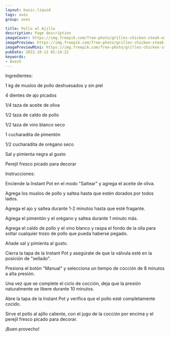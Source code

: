 ```yaml
---
layout: basic.liquid
tags: aves
group: aves

title: Pollo al Ajillo
description: Page description
imageCover: https://img.freepik.com/free-photo/grilles-chicken-steak-with-teriyaki-sauce_1339-5198.jpg?w=740&t=st=1677186698~exp=1677187298~hmac=6ac6a190b33fa2afed62de69638ea7332cb6b7540fd22689b09b8f14921f3221
imagePreview: https://img.freepik.com/free-photo/grilles-chicken-steak-with-teriyaki-sauce_1339-5198.jpg?w=740&t=st=1677186698~exp=1677187298~hmac=6ac6a190b33fa2afed62de69638ea7332cb6b7540fd22689b09b8f14921f3221
imagePreviewMini: https://img.freepik.com/free-photo/grilles-chicken-steak-with-teriyaki-sauce_1339-5198.jpg?w=740&t=st=1677186698~exp=1677187298~hmac=6ac6a190b33fa2afed62de69638ea7332cb6b7540fd22689b09b8f14921f3221 
pubDate: 2022-10-12 01:14:22
keywords:
- Aves5
---
```


Ingredientes:

1 kg de muslos de pollo deshuesados y sin piel

4 dientes de ajo picados

1/4 taza de aceite de oliva

1/2 taza de caldo de pollo

1/2 taza de vino blanco seco

1 cucharadita de pimentón

1/2 cucharadita de orégano seco

Sal y pimienta negra al gusto

Perejil fresco picado para decorar

Instrucciones:

Enciende la Instant Pot en el modo "Saltear" y agrega el aceite de oliva.

Agrega los muslos de pollo y saltea hasta que estén dorados por todos lados.

Agrega el ajo y saltea durante 1-2 minutos hasta que esté fragante.

Agrega el pimentón y el orégano y saltea durante 1 minuto más.

Agrega el caldo de pollo y el vino blanco y raspa el fondo de la olla para soltar cualquier trozo de pollo que pueda haberse pegado.

Añade sal y pimienta al gusto.

Cierra la tapa de la Instant Pot y asegúrate de que la válvula esté en la posición de "sellado".

Presiona el botón "Manual" y selecciona un tiempo de cocción de 8 minutos a alta presión.

Una vez que se complete el ciclo de cocción, deja que la presión naturalmente se libere durante 10 minutos.

Abre la tapa de la Instant Pot y verifica que el pollo esté completamente cocido.

Sirve el pollo al ajillo caliente, con el jugo de la cocción por encima y el perejil fresco picado para decorar.

¡Buen provecho!